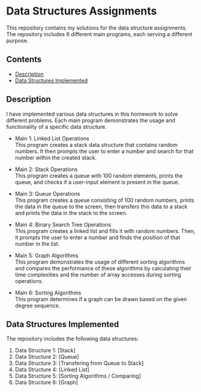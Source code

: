 # Data Structures Assignments

This repository contains my solutions for the data structure assignments. The repository includes 6 different main programs, each serving a different purpose.

## Contents

- [Description](#description)
- [Data Structures Implemented](#data-structures-implemented)


## Description

I have implemented various data structures in this homework to solve different problems. Each main program demonstrates the usage and functionality of a specific data structure.


- Main 1: Linked List Operations  
  This program creates a stack data structure that contains random numbers. It then prompts the user to enter a number and search for that number within the created stack.

- Main 2: Stack Operations  
  This program creates a queue with 100 random elements, prints the queue, and checks if a user-input element is present in the queue.
  
- Main 3: Queue Operations  
  This program creates a queue consisting of 100 random numbers, prints the data in the queue to the screen, then transfers this data to a stack and prints the data in the stack to the screen.

- Main 4: Binary Search Tree Operations  
  This program creates a linked list and fills it with random numbers. Then, it prompts the user to enter a number and finds the position of that number in the list.

- Main 5: Graph Algorithms  
  This program demonstrates the usage of different sorting algorithms and compares the performance of these algorithms by calculating their time complexities and the number of array accesses during sorting operations.

- Main 6: Sorting Algorithms  
  This program determines if a graph can be drawn based on the given degree sequence.
  
## Data Structures Implemented

The repository includes the following data structures:

1. Data Structure 1: [Stack]
2. Data Structure 2: [Queue]
3. Data Structure 3: [Transfering from Queue to Stack]
4. Data Structure 4: [Linked List]
5. Data Structure 5: [Sorting Algorithms / Comparing]
6. Data Structure 6: [Graph]
